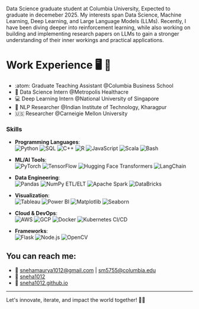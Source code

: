 Data Science graduate student at Columbia University, Expected to graduate in decemeber 2025. My interests span Data Science, Machine Learning, Deep Learning, and Large Language Models (LLMs). Recently, I have been diving deeper into reinforcement learning, while also working on building and implementing research papers on LLMs to gain a stronger understanding of their inner workings and practical applications.

# Work Experience 🖥️ :briefcase:
- :atom: Graduate Teaching Assistant @Columbia Business School
- :bookmark: Data Science Intern @Metropolis Healthacre
- :computer: Deep Learning Intern @National University of Singapore
- :school: NLP Researcher @Indian Institute of Technology, Kharagpur
- :us: Researcher @Carneigie Mellon University

### Skills

- **Programming Languages**:  
  ![Python](https://img.shields.io/badge/-Python-3776AB?style=flat&logo=python&logoColor=white) ![SQL](https://img.shields.io/badge/-SQL-4479A1?style=flat&logo=postgresql&logoColor=white) ![C++](https://img.shields.io/badge/-C++-00599C?style=flat&logo=cplusplus&logoColor=white) ![R](https://img.shields.io/badge/-R-276DC3?style=flat&logo=r&logoColor=white) ![JavaScript](https://img.shields.io/badge/-JavaScript-F7DF1E?style=flat&logo=javascript&logoColor=black) ![Scala](https://img.shields.io/badge/-Scala-DC322F?style=flat&logo=scala&logoColor=white) ![Bash](https://img.shields.io/badge/-Bash-4EAA25?style=flat&logo=gnu-bash&logoColor=white)

- **ML/AI Tools**:  
  ![PyTorch](https://img.shields.io/badge/-PyTorch-EE4C2C?style=flat&logo=pytorch&logoColor=white) ![TensorFlow](https://img.shields.io/badge/-TensorFlow-FF6F00?style=flat&logo=tensorflow&logoColor=white) ![Hugging Face Transformers](https://img.shields.io/badge/-Hugging%20Face-FCC624?style=flat&logo=huggingface&logoColor=black) ![LangChain](https://img.shields.io/badge/-LangChain-blue)

- **Data Engineering**:  
  ![Pandas](https://img.shields.io/badge/-Pandas-150458?style=flat&logo=pandas&logoColor=white) ![NumPy](https://img.shields.io/badge/-NumPy-013243?style=flat&logo=numpy&logoColor=white) ETL/ELT ![Apache Spark](https://img.shields.io/badge/-Apache%20Spark-E25A1C?style=flat&logo=apachespark&logoColor=white) ![DataBricks](https://img.shields.io/badge/-DataBricks-FF3621?style=flat&logo=databricks&logoColor=white)

- **Visualization**:  
  ![Tableau](https://img.shields.io/badge/-Tableau-E97627?style=flat&logo=tableau&logoColor=white) ![Power BI](https://img.shields.io/badge/-Power%20BI-F2C811?style=flat&logo=powerbi&logoColor=black) ![Matplotlib](https://img.shields.io/badge/-Matplotlib-00599C?style=flat) ![Seaborn](https://img.shields.io/badge/-Seaborn-3776AB?style=flat)

- **Cloud & DevOps**:  
  ![AWS](https://img.shields.io/badge/-AWS-232F3E?style=flat&logo=amazonaws&logoColor=white) ![GCP](https://img.shields.io/badge/-GCP-4285F4?style=flat&logo=googlecloud&logoColor=white) ![Docker](https://img.shields.io/badge/-Docker-2496ED?style=flat&logo=docker&logoColor=white) ![Kubernetes](https://img.shields.io/badge/-Kubernetes-326CE5?style=flat&logo=kubernetes&logoColor=white) CI/CD

- **Frameworks**:  
  ![Flask](https://img.shields.io/badge/-Flask-000000?style=flat&logo=flask&logoColor=white) ![Node.js](https://img.shields.io/badge/-Node.js-339933?style=flat&logo=nodedotjs&logoColor=white) ![OpenCV](https://img.shields.io/badge/-OpenCV-5C3EE8?style=flat&logo=opencv&logoColor=white)

  
## You can reach me:

- 📩 snehamaurya1012@gmail.com | sm5755@columbia.edu
- 🔗 [sneha1012](https://linkedin.com/in/sneha101202)
- 💼 [sneha1012.github.io](https://sneha1012.github.io)

---

Let's innovate, iterate, and impact the world together! 🚀🌟


<!--*sneha1012/sneha1012** is a ✨ _special_ ✨ repository because its `README.md` (this file) appears on your GitHub profile.

Here are some ideas to get you started:

- 🔭 I’m currently working on ...
- 🌱 I’m currently learning ...
- 👯 I’m looking to collaborate on ...
- 🤔 I’m looking for help with ...
- 💬 Ask me about ...
- 📫 How to reach me: ...
- 😄 Pronouns: ...
- ⚡ Fun fact: ...
-->
